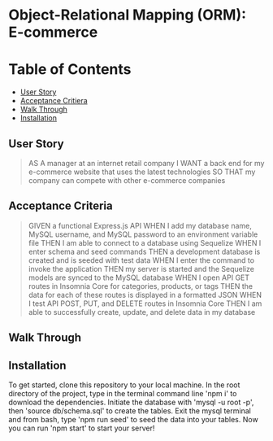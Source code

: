 # Object-Relational Mapping (ORM): E-commerce

# Table of Contents
* [User Story](#user-story)
* [Acceptance Critiera](#acceptance-criteria)
* [Walk Through](#walk-through)
* [Installation](#installation)

## User Story
>AS A manager at an internet retail company
>I WANT a back end for my e-commerce website that uses the latest technologies
>SO THAT my company can compete with other e-commerce companies

## Acceptance Criteria
>GIVEN a functional Express.js API
>WHEN I add my database name, MySQL username, and MySQL password to an environment variable file
>THEN I am able to connect to a database using Sequelize
>WHEN I enter schema and seed commands
>THEN a development database is created and is seeded with test data
>WHEN I enter the command to invoke the application
>THEN my server is started and the Sequelize models are synced to the MySQL database
>WHEN I open API GET routes in Insomnia Core for categories, products, or tags
>THEN the data for each of these routes is displayed in a formatted JSON
>WHEN I test API POST, PUT, and DELETE routes in Insomnia Core
>THEN I am able to successfully create, update, and delete data in my database

## Walk Through

## Installation

To get started, clone this repository to your local machine. In the root directory of the project, type in the terminal command line 'npm i' to download the dependencies. Initiate the database with 'mysql -u root -p', then 'source db/schema.sql' to create the tables. Exit the mysql terminal and from bash, type 'npm run seed' to seed the data into your tables. Now you can run 'npm start' to start your server!
